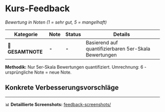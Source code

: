 # Kurs-Feedback

*Bewertung in Noten (1 = sehr gut, 5 = mangelhaft)*

| Kategorie | Note | Status | Details |
|-----------|------|--------|---------|
| **🎯 GESAMTNOTE** | **-** | **-** | Basierend auf quantifizierbaren 5er-Skala Bewertungen |

**Methodik:** Nur 5er-Skala Bewertungen quantifiziert. Umrechnung: 6 - ursprüngliche Note = neue Note.

## Konkrete Verbesserungsvorschläge

---

📊 **Detaillierte Screenshots:** [feedback-screenshots/](feedback-screenshots/)